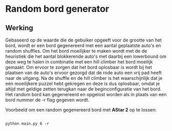 # Random bord generator

## Werking

Gebaseerd op de waarde die de gebuiker opgeeft voor de grootte van het bord, wordt er een bord gegenereerd met een aantal geplaatste auto's en random shuffles. Om het bord moeilijker te maken wordt met de de heuristiek die het aantal blokkerende auto's met daarbij een lowerbound om deze weg te halen in combinatie met een hill climber het bord moeilijk gemaakt. Om ervoor te zorgen dat het bord oplosbaar is wordt bij het plaatsen van de auto's ervoor gezorgd dat de rode auto een vrij pad heeft naar de uitgang. Na de shuffle en de hill climber is het waarschijnlijk dat je een moeilijkere puzzel hebt gekregen en deze is dus oplosbaar, omdat je altijd met geldige zetten terugkan naar de beginconfiguratie van het bord. Het random bord kan gegenereerd en opgelost worden als in plaats van een bord nummer de -r flag gegeven wordt.

Voorbeeld om een random gegenereerd bord met **AStar 2** op te lossen:

```

python main.py 6 -r

```